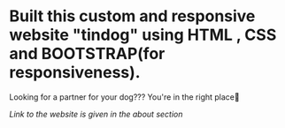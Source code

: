 # Built this custom and responsive website "tindog" using HTML , CSS and BOOTSTRAP(for responsiveness).
 Looking for a partner for your dog??? You're in the right place🐶

*Link to the website is given in the about section*
